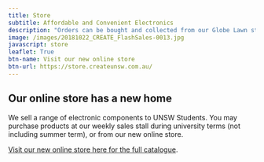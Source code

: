 ```yaml
---
title: Store
subtitle: Affordable and Convenient Electronics
description: "Orders can be bought and collected from our Globe Lawn stall on Mondays from 12pm to 4pm during UNSW terms time only."
image: /images/20181022_CREATE_FlashSales-0013.jpg
javascript: store
leaflet: True
btn-name: Visit our new online store
btn-url: https://store.createunsw.com.au/
---
```

## Our online store has a new home

We sell a range of electronic components to UNSW Students. You may purchase products at our weekly sales stall during university terms (not including summer term), or from our new online store.

<div class="alert alert-primary my-2" role="alert">
    <a href="https://store.createunsw.com.au/">Visit our new online store here for the full catalogue</a>.
</div>

<!--
SECTION

## Weekly Sales Store on campus

During university terms (not including summer term) we run a stall at MCIC on Mondays from 12:00-15:00.  Follow our Facebook Page for up-to-date information.


SECTION

## Map

<div id="salesmap"></div>
-->
